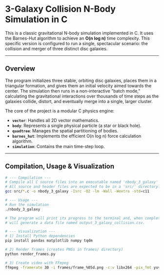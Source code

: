 # 3-Galaxy Collision N-Body Simulation in C

This is a classic gravitational N-body simulation implemented in C. It uses the Barnes-Hut algorithm to achieve an **O(n log n)** time complexity. This specific version is configured to run a single, spectacular scenario: the collision and merger of three distinct disc galaxies.

---

## Overview

The program initializes three stable, orbiting disc galaxies, places them in a triangular formation, and gives them an initial velocity aimed towards the center. The simulation then runs in a non-interactive "batch mode," calculating the gravitational interactions over thousands of time steps as the galaxies collide, distort, and eventually merge into a single, larger cluster.

The core of the project is a modular C physics engine:
- **`vector`**: Handles all 2D vector mathematics.
- **`body`**: Represents a single physical particle (a star or black hole).
- **`quadtree`**: Manages the spatial partitioning of bodies.
- **`barnes_hut`**: Implements the efficient O(n log n) force calculation algorithm.
- **`simulation`**: Contains the main time-step loop.

---

## Compilation, Usage & Visualization

```bash
# --- Compilation ---
# Compile all C source files into an executable named 'nbody_3_galaxy'
# All source and header files are expected to be in a 'src/' directory.
gcc src/*.c -o nbody_3_galaxy -Isrc -O2 -lm -Wall -Wextra -std=c11

# --- Usage ---
# Run the simulation
./nbody_3_galaxy

# The program will print its progress to the terminal and, when complete,
# will generate a data file named output_3_galaxy_collision.csv.

# --- Visualization ---
# 1) Install Python dependencies
pip install pandas matplotlib numpy tqdm

# 2) Render frames (creates PNGs in frames/ directory)
python render_frames.py

# 3) Create video with FFmpeg
ffmpeg -framerate 30 -i frames/frame_%05d.png -c:v libx264 -pix_fmt yuv420p -crf 18 output_collision.mp4
